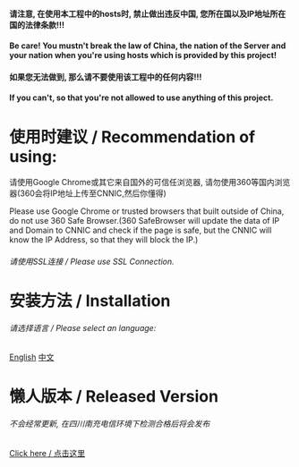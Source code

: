 #### 请注意, 在使用本工程中的hosts时, 禁止做出违反中国, 您所在国以及IP地址所在国的法律条款!!!
#### Be care! You mustn't break the law of China, the nation of the Server and your nation when you're using hosts which is provided by this project!

#### 如果您无法做到, 那么请不要使用该工程中的任何内容!!!
#### If you can't, so that you're not allowed to use anything of this project.

# 使用时建议 / Recommendation of using:
请使用Google Chrome或其它来自国外的可信任浏览器, 请勿使用360等国内浏览器(360会将IP地址上传至CNNIC,然后你懂得)

Please use Google Chrome or trusted browsers that built outside of China, do not use 360 Safe Browser.(360 SafeBrowser will update the data of IP and Domain to CNNIC and check if the page is safe, but the CNNIC will know the IP Address, so that they will block the IP.)

###### 请使用SSL连接 / Please use SSL Connection.

# 安装方法 / Installation
###### 请选择语言 / Please select an language:
[English](https://github.com/WeiLDavid/hosts/blob/Wiki/en-US.md)
[中文](https://github.com/WeiLDavid/hosts/blob/Wiki/zh-CN.md)

# 懒人版本 / Released Version
###### 不会经常更新, 在四川南充电信环境下检测合格后将会发布
[Click here](https://github.com/WeiLDavid/hosts/raw/release/hosts)[ / ](https://dl.l.google.com)[点击这里](https://github.com/WeiLDavid/hosts/raw/release/hosts)
